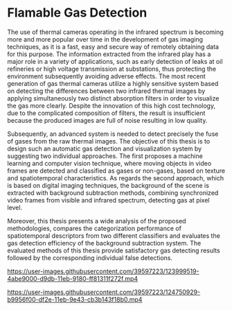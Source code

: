 # Flamable Gas Detection
The use of thermal cameras operating in the infrared spectrum is becoming more and more popular over time in the development of gas imaging techniques, as it is a fast, easy and secure way of remotely obtaining data for this purpose. The information extracted from the infrared play has a major role in a variety of applications, such as early detection of leaks at oil refineries or high voltage transmission at substations, thus protecting the environment subsequently avoiding adverse effects. The most recent generation of gas thermal cameras utilize a highly sensitive system based on detecting the differences between two infrared thermal images by applying simultaneously two distinct absorption filters in order to visualize the gas more clearly. Despite the innovation of this high cost technology, due to the complicated composition of filters, the result is insufficient because the produced images are full of noise resulting in low quality.

Subsequently, an advanced system is needed to detect precisely the fuse of gases from the raw thermal images. The objective of this thesis is to design such an automatic gas detection and visualization system by suggesting two individual approaches. The first proposes a machine learning and computer vision technique, where moving objects in video frames are detected and classified as gases or non-gases, based on texture and spatiotemporal characteristics. As regards the second approach, which is based on digital imaging techniques, the background of the scene is extracted with background subtraction methods, combining synchronized video frames from visible and infrared spectrum, detecting gas at pixel level.

Moreover, this thesis presents a wide analysis of the proposed methodologies, compares the categorization performance of spatiotemporal descriptors from two different classifiers and evaluates the gas detection efficiency of the background subtraction system. The evaluated methods of this thesis provide satisfactory gas detecting results followed by the corresponding individual false detections. 

https://user-images.githubusercontent.com/39597223/123999519-4abe9000-d9db-11eb-9180-ff81311f272f.mp4



https://user-images.githubusercontent.com/39597223/124750929-b9956f00-df2e-11eb-9e43-cb3b143f18b0.mp4






